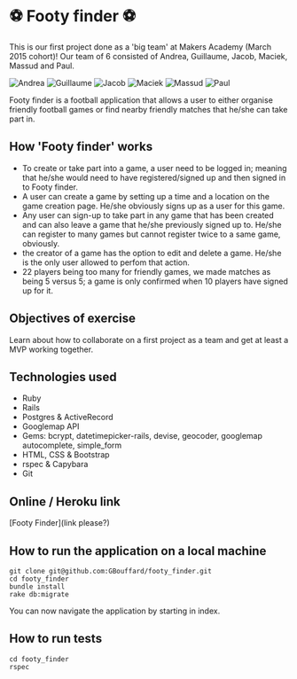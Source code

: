 :soccer: Footy finder :soccer:
===========
This is our first project done as a 'big team' at Makers Academy (March 2015 cohort)! Our team of 6 consisted of Andrea, Guillaume, Jacob, Maciek, Massud and Paul.

![Andrea](https://avatars3.githubusercontent.com/u/10290603?v=3&s=192)
![Guillaume](https://avatars0.githubusercontent.com/u/10553003?v=3&s=192)
![Jacob](https://avatars1.githubusercontent.com/u/7001177?v=3&s=192)
![Maciek](https://avatars2.githubusercontent.com/u/11005277?v=3&s=192)
![Massud](https://avatars3.githubusercontent.com/u/10505910?v=3&s=192)
![Paul](https://avatars3.githubusercontent.com/u/10485555?v=3&s=192)

Footy finder is a football application that allows a user to either organise friendly football games or find nearby friendly matches that he/she can take part in.

How 'Footy finder' works
----
- To create or take part into a game, a user need to be logged in; meaning that he/she would need to have registered/signed up and then signed in to Footy finder.
- A user can create a game by setting up a time and a location on the game creation page. He/she obviously signs up as a user for this game.
- Any user can sign-up to take part in any game that has been created and can also leave a game that he/she previously signed up to. He/she can register to many games but cannot register twice to a same game, obviously.
- the creator of a game has the option to edit and delete a game. He/she is the only user allowed to perfom that action.
- 22 players being too many for friendly games, we made matches as being 5 versus 5; a game is only confirmed when 10 players have signed up for it.

Objectives of exercise
----
Learn about how to collaborate on a first project as a team and get at least a MVP working together.

Technologies used
----
- Ruby
- Rails
- Postgres & ActiveRecord
- Googlemap API
- Gems: bcrypt, datetimepicker-rails, devise, geocoder, googlemap autocomplete, simple_form
- HTML, CSS & Bootstrap
- rspec & Capybara
- Git

Online / Heroku link
----

[Footy Finder](link please?)

How to run the application on a local machine
----
```
git clone git@github.com:GBouffard/footy_finder.git
cd footy_finder
bundle install
rake db:migrate
```
You can now navigate the application by starting in index.

How to run tests
----
```
cd footy_finder
rspec
```
